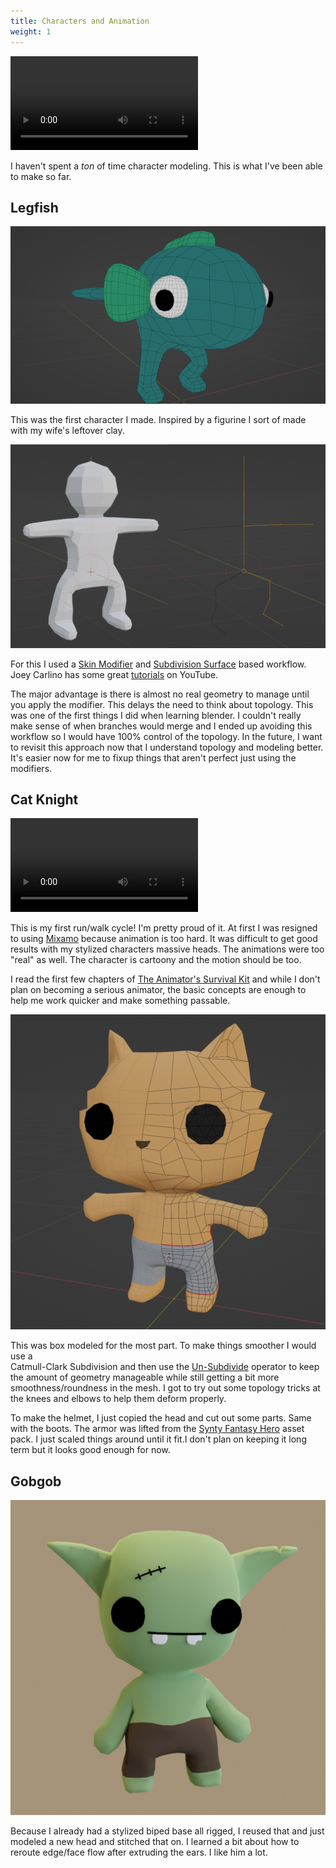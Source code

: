 ```yaml
---
title: Characters and Animation
weight: 1
---
```


<video src="showcase.mp4" autoplay loop></video>

I haven't spent a _ton_ of time character modeling. 
This is what I've been able to make so far.


## Legfish

![legfish wireframe](legfish-wire.png)

This was the first character I made. Inspired by a
figurine I sort of made with my wife's leftover clay.

![skin workflow](skin.png)

For this I used a [Skin Modifier](https://docs.blender.org/manual/en/latest/modeling/modifiers/generate/skin.html) 
and [Subdivision Surface](https://docs.blender.org/manual/en/latest/modeling/modifiers/generate/subdivision_surface.html)
based workflow. Joey Carlino has some great [tutorials](https://www.youtube.com/watch?v=DAAwy_l4jw4&t=2s)
on YouTube. 

The major advantage is there is almost no real geometry to manage
until you apply the modifier. This delays the need to think about
topology. This was one of the first things I did when learning blender.
I couldn't really make sense of when branches would merge and I ended up
avoiding this workflow so I would have 100% control of the topology.
In the future, I want to revisit this approach now that I understand
topology and modeling better. It's easier now for me to fixup things that
aren't perfect just using the modifiers.

## Cat Knight 

<video src="cat-run.mp4" autoplay loop></video>

This is my first run/walk cycle! I'm pretty proud of it.
At first I was resigned to using [Mixamo](https://www.mixamo.com/#/)
because animation is too hard. It was difficult to get good results
with my stylized characters massive heads. The animations were too
"real" as well.  The character is cartoony and the motion should be too.

I read the first few chapters of [The Animator's Survival Kit](http://www.theanimatorssurvivalkit.com/)
and while I don't plan on becoming a serious animator, the basic concepts 
are enough to help me work quicker and make something passable.

![cat wireframe](cat-wire.png)

This was box modeled for the most part. To make things smoother I would use a  
Catmull-Clark Subdivision and then use the [Un-Subdivide](https://docs.blender.org/manual/en/latest/modeling/meshes/editing/edge/unsubdivide.html)
operator to keep the amount of geometry manageable while still getting a 
bit more smoothness/roundness in the mesh. I got to try out some topology tricks at the knees
and elbows to help them deform properly.

To make the helmet, I just copied the head and cut out some parts. Same with the boots.
The armor was lifted from the [Synty Fantasy Hero](https://syntystore.com/products/polygon-modular-fantasy-hero-characters)
asset pack. I just scaled things around until it fit.I don't plan on keeping it long term
but it looks good enough for now.

## Gobgob

![gobgob](gobgob.png)

Because I already had a stylized biped base all rigged, I reused that and just modeled a new head
and stitched that on. I learned a bit about how to reroute edge/face flow after extruding
the ears. I like him a lot.
 
